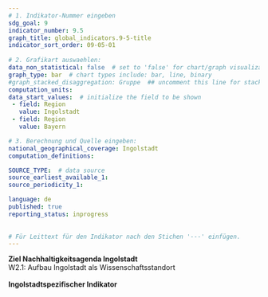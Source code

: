 ```yaml
---
# 1. Indikator-Nummer eingeben 
sdg_goal: 9 
indicator_number: 9.5
graph_title: global_indicators.9-5-title
indicator_sort_order: 09-05-01
 
# 2. Grafikart auswaehlen: 
data_non_statistical: false  # set to 'false' for chart/graph visualization 
graph_type: bar  # chart types include: bar, line, binary 
#graph_stacked_disaggregation: Gruppe  ## uncomment this line for stacked bars. eplace 'Geschlecht' with the field of aggregation. 
computation_units: 
data_start_values:  # initialize the field to be shown  
 - field: Region 
   value: Ingolstadt 
 - field: Region 
   value: Bayern 

# 3. Berechnung und Quelle eingeben: 
national_geographical_coverage: Ingolstadt 
computation_definitions: 

SOURCE_TYPE:  # data source  
source_earliest_available_1: 
source_periodicity_1: 

language: de   
published: true 
reporting_status: inprogress
 
 
# Für Leittext für den Indikator nach den Stichen '---' einfügen. 
---
```


<b>Ziel Nachhaltigkeitsagenda Ingolstadt</b><br>
W2.1: Aufbau Ingolstadt als Wissenschaftsstandort <br>
<br>
<b>Ingolstadtspezifischer Indikator</b>


